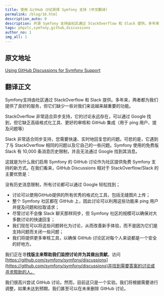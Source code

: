 ```yaml
---
title: 使用 GitHub 讨论获得 Symfony 支持 (中文翻译)
permalink: /blog/16.html
description_auto: 0
description: 开源 Symfony 支持由社区通过 StackOverflow 和 Slack 提供。多年来，两者都为我们提供了良好的服务，但它们缺少一些对我们来说越来越重要的功能。
tags: phpzlc,symfony,github,discussions
author_no: 1
img_all: 1
---
```


## 原文地址

[Using GitHub Discussions for Symfony Support](https://symfony.com/blog/using-github-discussions-for-symfony-support#comment-form)

## 翻译正文

Symfony支持由社区通过 StackOverflow 和 Slack 提供。多年来，两者都为我们提供了良好的服务，但它们缺少一些对我们来说越来越重要的功能。

StackOverflow 非常适合异步支持，它的讨论永远存在，可以通过 Google 找到，但它缺乏高级格式化工具、更好的审核和 GitHub 集成（用于 ping 用户、提及问题等）

Slack 非常适合同步支持，您需要快速、实时地回复您的问题。可悲的是，它遇到了与 StackOverflow 相同的问题以及它自己的一些问题。Symfony 使用的免费版 Slack 有 10,000 条消息历史限制，并且无法通过 Google 找到其消息。

这就是为什么我们启用 Symfony 的 GitHub 讨论作为社区提供免费 Symfony 支持的新方式。在我们看来，GitHub Discussions 相对于 StackOverflow/Slack 的主要优势是：

没有历史消息限制，所有讨论都可以通过 Google 轻松找到；

* 讨论可以使用GitHub提供的所有优秀的格式化工具，包括无缝图片上传；
* 整个 Symfony 社区都在 GitHub 上，因此讨论可以利用这些功能来 ping 用户并提及问题和拉取请求；
* 尽管讨论不会像 Slack 聊天那样同步，但 Symfony 社区的规模可以确保对大多数讨论的快速回复；
* 我们现在可以将这些问题转化为讨论，从而改善新手体验，而不是因为它们是支持问题而关闭一些问题；
* 我们将提供更多审核工具，以确保 GitHub 讨论区对每个人来说都是一个安全的好地方。

我们正在寻**找版主来帮助我们监控讨论并为其做出贡献**。访问[https://github.com/symfony/symfony/discussions](https://github.com/symfony/symfony/discussions)并找到需要答案的讨论或寻求帮助的人。

我们很高兴尝试 GitHub 讨论。然而，目前这只是一个实验。我们将根据需要进行调整，如果未达到预期，我们甚至可以在未来删除 GitHub 讨论。

